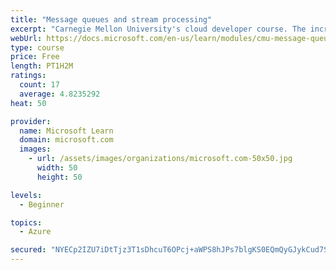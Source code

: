 ```yaml
---
title: "Message queues and stream processing"
excerpt: "Carnegie Mellon University's cloud developer course. The increase of available data has led to the rise of continuous streams of real-time data to process. Learn about different systems and techniques for consuming and processing real-time data streams."
webUrl: https://docs.microsoft.com/en-us/learn/modules/cmu-message-queues-streams/
type: course
price: Free
length: PT1H2M
ratings:
  count: 17
  average: 4.8235292
heat: 50

provider:
  name: Microsoft Learn
  domain: microsoft.com
  images:
    - url: /assets/images/organizations/microsoft.com-50x50.jpg
      width: 50
      height: 50

levels:
  - Beginner

topics:
  - Azure

secured: "NYECp2IZU7iDtTjz3T1sDhcuT6OPcj+aWPS8hJPs7blgKS0EQmQyGJykCud7SljsapEguHwTfBofZQlaAPCVBBlWzkWqTJJL5iYLOmZu0SAvr0pN8mD3P77eyi9Y8O4XpeHwKi27OglMYciLB1f2/Qc2kefLti7/tohNOi9E+wAkvjxLhin6yexdGEiVKjjS5z4D2jQ7l1s+g3LGHUWfQ9oHkpQsGS++8lzev5CXVroknwEFzH3PYb+6UIhv7ggnP8PyCfJ08MpdldiREvte0CNQ0y+Qlntc9utIafZu9qQd2HSyYmGoGjaUEHOp3aJesqQviz82AdUGd+jgGn/BENrP8pbG0Kko4rUngbzFeJq3JAGxIymYO5zr0PY+CDQJwhQChxlxoUy1UgF3kPu+Nw==;glXlvSovzQXh0Y891LYWyA=="
---
```


